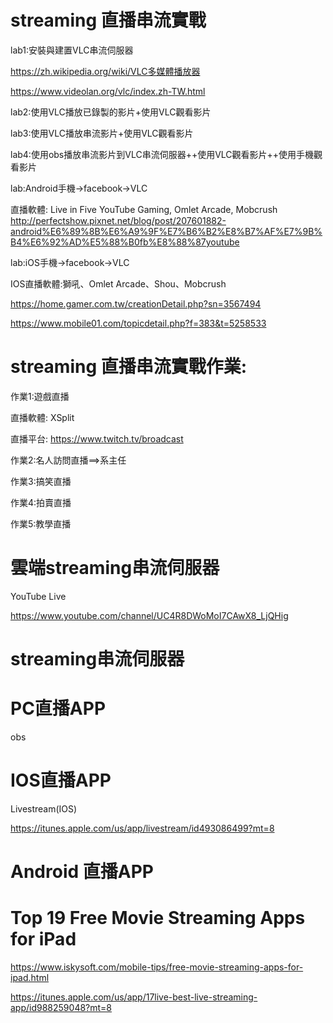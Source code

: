 # streaming 直播串流實戰

lab1:安裝與建置VLC串流伺服器

https://zh.wikipedia.org/wiki/VLC多媒體播放器

https://www.videolan.org/vlc/index.zh-TW.html


lab2:使用VLC播放已錄製的影片+使用VLC觀看影片

lab3:使用VLC播放串流影片+使用VLC觀看影片

lab4:使用obs播放串流影片到VLC串流伺服器++使用VLC觀看影片++使用手機觀看影片

lab:Android手機->facebook->VLC

直播軟體: Live in Five  YouTube Gaming, Omlet Arcade, Mobcrush
http://perfectshow.pixnet.net/blog/post/207601882-android%E6%89%8B%E6%A9%9F%E7%B6%B2%E8%B7%AF%E7%9B%B4%E6%92%AD%E5%88%B0fb%E8%88%87youtube



lab:iOS手機->facebook->VLC

IOS直播軟體:獅吼、Omlet Arcade、Shou、Mobcrush

https://home.gamer.com.tw/creationDetail.php?sn=3567494

https://www.mobile01.com/topicdetail.php?f=383&t=5258533



# streaming 直播串流實戰作業:

作業1:遊戲直播

直播軟體: XSplit 

直播平台: https://www.twitch.tv/broadcast

作業2:名人訪問直播==>系主任

作業3:搞笑直播

作業4:拍賣直播

作業5:教學直播

# 雲端streaming串流伺服器

YouTube Live

https://www.youtube.com/channel/UC4R8DWoMoI7CAwX8_LjQHig


# streaming串流伺服器




# PC直播APP

obs


# IOS直播APP

Livestream(IOS)

https://itunes.apple.com/us/app/livestream/id493086499?mt=8

# Android 直播APP




# Top 19 Free Movie Streaming Apps for iPad

https://www.iskysoft.com/mobile-tips/free-movie-streaming-apps-for-ipad.html

https://itunes.apple.com/us/app/17live-best-live-streaming-app/id988259048?mt=8
